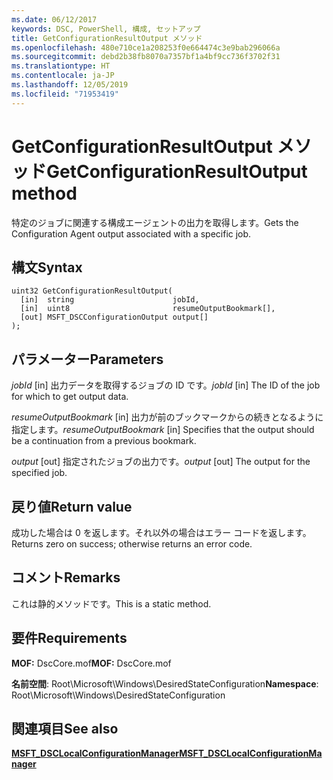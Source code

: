 ```yaml
---
ms.date: 06/12/2017
keywords: DSC, PowerShell, 構成, セットアップ
title: GetConfigurationResultOutput メソッド
ms.openlocfilehash: 480e710ce1a208253f0e664474c3e9bab296066a
ms.sourcegitcommit: debd2b38fb8070a7357bf1a4bf9cc736f3702f31
ms.translationtype: HT
ms.contentlocale: ja-JP
ms.lasthandoff: 12/05/2019
ms.locfileid: "71953419"
---
```

# <a name="getconfigurationresultoutput-method"></a><span data-ttu-id="f6ca9-103">GetConfigurationResultOutput メソッド</span><span class="sxs-lookup"><span data-stu-id="f6ca9-103">GetConfigurationResultOutput method</span></span>

<span data-ttu-id="f6ca9-104">特定のジョブに関連する構成エージェントの出力を取得します。</span><span class="sxs-lookup"><span data-stu-id="f6ca9-104">Gets the Configuration Agent output associated with a specific job.</span></span>

## <a name="syntax"></a><span data-ttu-id="f6ca9-105">構文</span><span class="sxs-lookup"><span data-stu-id="f6ca9-105">Syntax</span></span>

```mof
uint32 GetConfigurationResultOutput(
  [in]  string                      jobId,
  [in]  uint8                       resumeOutputBookmark[],
  [out] MSFT_DSCConfigurationOutput output[]
);
```

## <a name="parameters"></a><span data-ttu-id="f6ca9-106">パラメーター</span><span class="sxs-lookup"><span data-stu-id="f6ca9-106">Parameters</span></span>

<span data-ttu-id="f6ca9-107">*jobId* \[in\] 出力データを取得するジョブの ID です。</span><span class="sxs-lookup"><span data-stu-id="f6ca9-107">*jobId* \[in\] The ID of the job for which to get output data.</span></span>

<span data-ttu-id="f6ca9-108">*resumeOutputBookmark* \[in\] 出力が前のブックマークからの続きとなるように指定します。</span><span class="sxs-lookup"><span data-stu-id="f6ca9-108">*resumeOutputBookmark* \[in\] Specifies that the output should be a continuation from a previous bookmark.</span></span>

<span data-ttu-id="f6ca9-109">*output* \[out\] 指定されたジョブの出力です。</span><span class="sxs-lookup"><span data-stu-id="f6ca9-109">*output* \[out\] The output for the specified job.</span></span>

## <a name="return-value"></a><span data-ttu-id="f6ca9-110">戻り値</span><span class="sxs-lookup"><span data-stu-id="f6ca9-110">Return value</span></span>

<span data-ttu-id="f6ca9-111">成功した場合は 0 を返します。それ以外の場合はエラー コードを返します。</span><span class="sxs-lookup"><span data-stu-id="f6ca9-111">Returns zero on success; otherwise returns an error code.</span></span>

## <a name="remarks"></a><span data-ttu-id="f6ca9-112">コメント</span><span class="sxs-lookup"><span data-stu-id="f6ca9-112">Remarks</span></span>

<span data-ttu-id="f6ca9-113">これは静的メソッドです。</span><span class="sxs-lookup"><span data-stu-id="f6ca9-113">This is a static method.</span></span>

## <a name="requirements"></a><span data-ttu-id="f6ca9-114">要件</span><span class="sxs-lookup"><span data-stu-id="f6ca9-114">Requirements</span></span>

<span data-ttu-id="f6ca9-115">**MOF:** DscCore.mof</span><span class="sxs-lookup"><span data-stu-id="f6ca9-115">**MOF:** DscCore.mof</span></span>

<span data-ttu-id="f6ca9-116">**名前空間**: Root\Microsoft\Windows\DesiredStateConfiguration</span><span class="sxs-lookup"><span data-stu-id="f6ca9-116">**Namespace**: Root\Microsoft\Windows\DesiredStateConfiguration</span></span>

## <a name="see-also"></a><span data-ttu-id="f6ca9-117">関連項目</span><span class="sxs-lookup"><span data-stu-id="f6ca9-117">See also</span></span>

[<span data-ttu-id="f6ca9-118">**MSFT_DSCLocalConfigurationManager**</span><span class="sxs-lookup"><span data-stu-id="f6ca9-118">**MSFT_DSCLocalConfigurationManager**</span></span>](msft-dsclocalconfigurationmanager.md)
